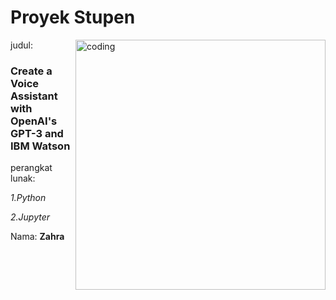 # Proyek Stupen
<img align="right" alt="coding" width="400" src="[https://media2.giphy.com/media/2IudUHdI075HL02Pkk/giphy.gif?cid=6c09b952dsr55gumai4jteidsw2on00knxj42ohih8n4hd8z&ep=v1_internal_gif_by_id&rid=giphy.gif&ct=g](https://www.google.com/url?sa=i&url=https%3A%2F%2Fwww.shutterstock.com%2Fvideo%2Fsearch%2Fvoice-command-animation&psig=AOvVaw0i-6WjK_2_gwhdFBMMMC4k&ust=1709654709537000&source=images&cd=vfe&opi=89978449&ved=0CBIQjRxqFwoTCIiNh5_-2oQDFQAAAAAdAAAAABAE)https://www.google.com/url?sa=i&url=https%3A%2F%2Fwww.shutterstock.com%2Fvideo%2Fsearch%2Fvoice-command-animation&psig=AOvVaw0i-6WjK_2_gwhdFBMMMC4k&ust=1709654709537000&source=images&cd=vfe&opi=89978449&ved=0CBIQjRxqFwoTCIiNh5_-2oQDFQAAAAAdAAAAABAE">  


judul:
### Create a Voice Assistant with OpenAI's GPT-3 and IBM Watson
perangkat lunak:

*1.Python*

*2.Jupyter*

Nama: **Zahra**

